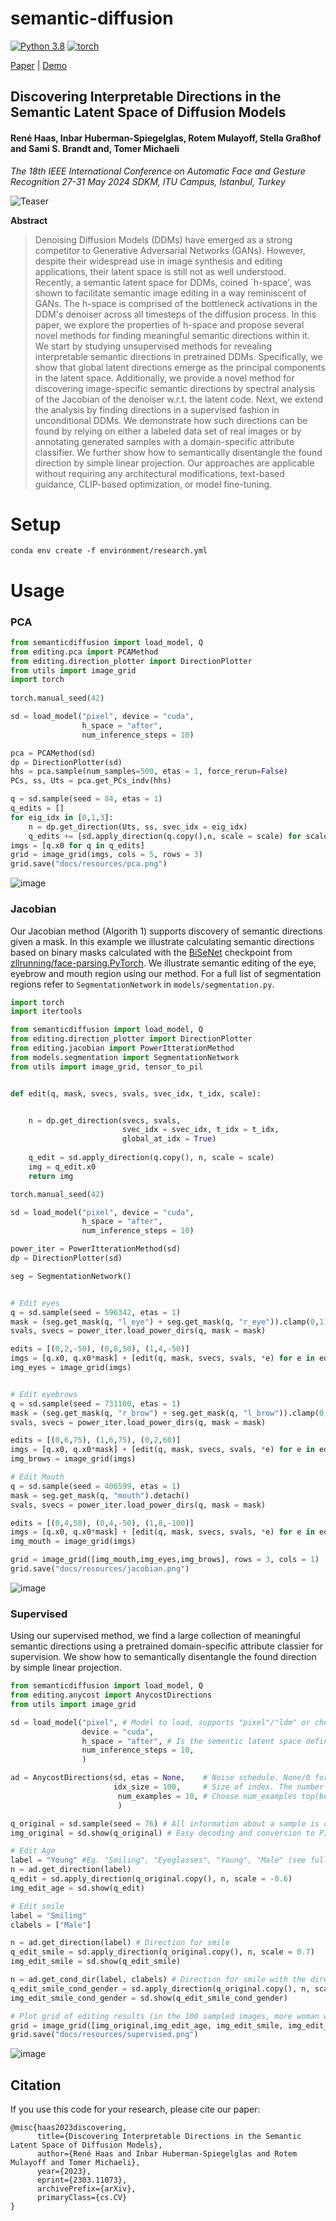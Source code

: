 # semantic-diffusion
[![Python 3.8](https://img.shields.io/badge/python-3.812+-blue)](https://www.python.org/downloads/release/python-38/)
[![torch](https://img.shields.io/badge/torch-2.0.0+-green)](https://pytorch.org/)


<!-- [Project page](http://itu.dk/~renha/semantic-ddm-official-beta/docs/) | -->
[Paper](https://brosdocs.net/fg2024/267.pdf) |
[Demo](demo.ipynb) 

<!-- [Poster](docs/resources/poster.pdf) | -->
## Discovering Interpretable Directions in the Semantic Latent Space of Diffusion Models
#### René Haas, Inbar Huberman-Spiegelglas, Rotem Mulayoff, Stella Graßhof and Sami S. Brandt and, Tomer Michaeli
*The 18th IEEE International Conference on Automatic Face and Gesture Recognition 27-31 May 2024 SDKM, ITU Campus, Istanbul, Turkey*

![Teaser](docs/resources/teaser.png)

**Abstract**
 
> Denoising Diffusion Models (DDMs) have emerged as a strong competitor to Generative Adversarial Networks (GANs). However, despite their widespread use in image synthesis and editing applications, their latent space is still not as well understood. Recently, a semantic latent space for DDMs, coined `h-space', was shown to facilitate semantic image editing in a way reminiscent of GANs. The h-space is comprised of the bottleneck activations in the DDM's denoiser across all timesteps of the diffusion process. In this paper, we explore the properties of h-space and propose several novel methods for finding meaningful semantic directions within it. We start by studying unsupervised methods for revealing interpretable semantic directions in pretrained DDMs. Specifically, we show that global latent directions emerge as the principal components in the latent space. Additionally, we provide a novel method for discovering image-specific semantic directions by spectral analysis of the Jacobian of the denoiser w.r.t. the latent code. Next, we extend the analysis by finding directions in a supervised fashion in unconditional DDMs. We demonstrate how such directions can be found by relying on either a labeled data set of real images or by annotating generated samples with a domain-specific attribute classifier. We further show how to semantically disentangle the found direction by simple linear projection. Our approaches are applicable without requiring any architectural modifications, text-based guidance, CLIP-based optimization, or model fine-tuning.



# Setup

```
conda env create -f environment/research.yml
```

# Usage

### PCA

```python
from semanticdiffusion import load_model, Q
from editing.pca import PCAMethod
from editing.direction_plotter import DirectionPlotter
from utils import image_grid
import torch
 
torch.manual_seed(42)

sd = load_model("pixel", device = "cuda",
                h_space = "after",
                num_inference_steps = 10)

pca = PCAMethod(sd)
dp = DirectionPlotter(sd)
hhs = pca.sample(num_samples=500, etas = 1, force_rerun=False)
PCs, ss, Uts = pca.get_PCs_indv(hhs)

q = sd.sample(seed = 84, etas = 1)
q_edits = []
for eig_idx in [0,1,3]:
    n = dp.get_direction(Uts, ss, svec_idx = eig_idx)
    q_edits += [sd.apply_direction(q.copy(),n, scale = scale) for scale in torch.linspace(-5,5,5)]
imgs = [q.x0 for q in q_edits]
grid = image_grid(imgs, cols = 5, rows = 3)
grid.save("docs/resources/pca.png")
```

![image](docs/resources/pca.png)

### Jacobian
Our Jacobian method (Algorith 1)  supports discovery of semantic directions given a mask. 
In this example we illustrate calculating semantic directions based on binary masks calculated with the [BiSeNet](https://arxiv.org/abs/1808.00897) checkpoint from [zllrunning/face-parsing.PyTorch](https://github.com/zllrunning/face-parsing.PyTorch).
We illustrate semantic editing of the eye, eyebrow and mouth region using our method. For a full list of segmentation regions refer to `SegmentationNetwork` in `models/segmentation.py`.


```python
import torch
import itertools

from semanticdiffusion import load_model, Q
from editing.direction_plotter import DirectionPlotter
from editing.jacobian import PowerItterationMethod
from models.segmentation import SegmentationNetwork
from utils import image_grid, tensor_to_pil


def edit(q, mask, svecs, svals, svec_idx, t_idx, scale):


    n = dp.get_direction(svecs, svals, 
                         svec_idx = svec_idx, t_idx = t_idx, 
                         global_at_idx = True)
    
    q_edit = sd.apply_direction(q.copy(), n, scale = scale)
    img = q_edit.x0
    return img

torch.manual_seed(42)

sd = load_model("pixel", device = "cuda",
                h_space = "after",
                num_inference_steps = 10)

power_iter = PowerItterationMethod(sd)
dp = DirectionPlotter(sd)

seg = SegmentationNetwork()


# Edit eyes
q = sd.sample(seed = 596342, etas = 1)
mask = (seg.get_mask(q, "l_eye") + seg.get_mask(q, "r_eye")).clamp(0,1).detach()
svals, svecs = power_iter.load_power_dirs(q, mask = mask)

edits = [(0,2,-50), (0,8,50), (1,4,-50)]
imgs = [q.x0, q.x0*mask] + [edit(q, mask, svecs, svals, *e) for e in edits]
img_eyes = image_grid(imgs)


# Edit eyebrows
q = sd.sample(seed = 731100, etas = 1)
mask = (seg.get_mask(q, "r_brow") + seg.get_mask(q, "l_brow")).clamp(0,1).detach()
svals, svecs = power_iter.load_power_dirs(q, mask = mask)

edits = [(0,6,75), (1,6,75), (0,2,60)]
imgs = [q.x0, q.x0*mask] + [edit(q, mask, svecs, svals, *e) for e in edits]
img_brows = image_grid(imgs)

# Edit Mouth
q = sd.sample(seed = 406599, etas = 1)
mask = seg.get_mask(q, "mouth").detach()
svals, svecs = power_iter.load_power_dirs(q, mask = mask)

edits = [(0,4,50), (0,4,-50), (1,8,-100)]
imgs = [q.x0, q.x0*mask] + [edit(q, mask, svecs, svals, *e) for e in edits]
img_mouth = image_grid(imgs)

grid = image_grid([img_mouth,img_eyes,img_brows], rows = 3, cols = 1)
grid.save("docs/resources/jacobian.png")
```

![image](docs/resources/jacobian.png)


### Supervised
Using our supervised method, we find a large collection of meaningful semantic directions using a pretrained domain-specific attribute classier for supervision. We show how to semantically disentangle the found direction by simple linear projection.

```python
from semanticdiffusion import load_model, Q
from editing.anycost import AnycostDirections
from utils import image_grid

sd = load_model("pixel", # Model to load, supports "pixel"/"ldm" or checkpoint path to HuggingFace models
                device = "cuda",
                h_space = "after", # Is the sementic latent space defined as ["before", middle","after"] the middle convolution in the U-net
                num_inference_steps = 10,
                )

ad = AnycostDirections(sd, etas = None,    # Noise schedule. None/0 for DDIM, 1 for DDPM. List if eta_t values is also supported
                       idx_size = 100,     # Size of index. The number of images sampled in total
                        num_examples = 10, # Choose num_examples top(bottom), positive(negative) examples for a given attribute from the sampled images   
                        )

q_original = sd.sample(seed = 76) # All information about a sample is contained in the Q object
img_original = sd.show(q_original) # Easy decoding and conversion to PIL.Image

# Edit Age
label = "Young" #Eg. "Smiling", "Eyeglasses", "Young", "Male" (see full list in editing/anycost.py)
n = ad.get_direction(label)
q_edit = sd.apply_direction(q_original.copy(), n, scale = -0.6)
img_edit_age = sd.show(q_edit)

# Edit smile
label = "Smiling"
clabels = ["Male"]

n = ad.get_direction(label) # Direction for smile
q_edit_smile = sd.apply_direction(q_original.copy(), n, scale = 0.7)
img_edit_smile = sd.show(q_edit_smile)

n = ad.get_cond_dir(label, clabels) # Direction for smile with the direction for gender projected away
q_edit_smile_cond_gender = sd.apply_direction(q_original.copy(), n, scale = 0.7)
img_edit_smile_cond_gender = sd.show(q_edit_smile_cond_gender)

# Plot grid of editing results (in the 100 sampled images, more woman were smiling, we fix this bias with conditional editing)
grid = image_grid([img_original,img_edit_age, img_edit_smile, img_edit_smile_cond_gender])
grid.save("docs/resources/supervised.png")
```

![image](docs/resources/supervised.png)



## Citation
If you use this code for your research, please cite our paper:
```
@misc{haas2023discovering,
      title={Discovering Interpretable Directions in the Semantic Latent Space of Diffusion Models}, 
      author={René Haas and Inbar Huberman-Spiegelglas and Rotem Mulayoff and Tomer Michaeli},
      year={2023},
      eprint={2303.11073},
      archivePrefix={arXiv},
      primaryClass={cs.CV}
}
```


